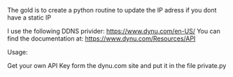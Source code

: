 The gold is to create a python routine to update the IP adress if you dont have a static IP

I use the following DDNS privider: https://www.dynu.com/en-US/
You can find the documentation at: https://www.dynu.com/Resources/API

Usage:

Get your own API Key form the dynu.com site and put it in the file private.py
